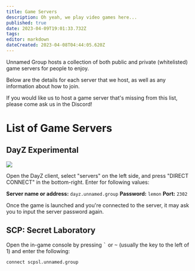 ```yaml
---
title: Game Servers
description: Oh yeah, we play video games here...
published: true
date: 2023-04-09T19:01:33.732Z
tags: 
editor: markdown
dateCreated: 2023-04-08T04:44:05.620Z
---
```


Unnamed Group hosts a collection of both public and private (whitelisted) game servers for people to enjoy.

Below are the details for each server that we host, as well as any information about how to join.

If you would like us to host a game server that's missing from this list, please come ask us in the Discord!

# List of Game Servers

## DayZ Experimental

<a href="https://www.battlemetrics.com/servers/dayz/20291942"><img src="https://cdn.battlemetrics.com/b/yTENrCQu6/20291942.png?foreground=%23EEEEEE&background=%23222222&lines=%23333333&linkColor=%231185ec&chartColor=%23FF0700" /></a>

Open the DayZ client, select "servers" on the left side, and press "DIRECT CONNECT" in the bottom-right. Enter for following values:

**Server name or address:** `dayz.unnamed.group`
**Password:** `lemon`
**Port:** `2302`

Once the game is launched and you're connected to the server, it may ask you to input the server password again.

## SCP: Secret Laboratory

Open the in-game console by pressing <kbd>`</kbd> or <kbd>~</kbd> (usually the key to the left of 1) and enter the following:

`connect scpsl.unnamed.group`